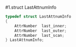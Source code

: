 #1.struct LastAttnumInfo

```cpp
typedef struct LastAttnumInfo
{
	AttrNumber	last_inner;
	AttrNumber	last_outer;
	AttrNumber	last_scan;
} LastAttnumInfo;
```